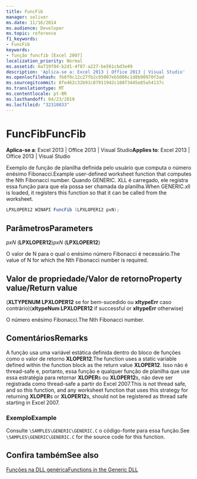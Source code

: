 ```yaml
---
title: FuncFib
manager: soliver
ms.date: 11/16/2014
ms.audience: Developer
ms.topic: reference
f1_keywords:
- FuncFib
keywords:
- função funcfib [Excel 2007]
localization_priority: Normal
ms.assetid: 6a719f04-b2d1-4f87-a227-be561cbd3e49
description: 'Aplica-se a: Excel 2013 | Office 2013 | Visual Studio'
ms.openlocfilehash: fb8f0c12c27fb2c95007eb5006c1d8b90970f3ad
ms.sourcegitcommit: 8fe462c32b91c87911942c188f3445e85a54137c
ms.translationtype: MT
ms.contentlocale: pt-BR
ms.lasthandoff: 04/23/2019
ms.locfileid: "32310833"
---
```

# <a name="funcfib"></a><span data-ttu-id="a6b1a-104">FuncFib</span><span class="sxs-lookup"><span data-stu-id="a6b1a-104">FuncFib</span></span>

 <span data-ttu-id="a6b1a-105">**Aplica-se a**: Excel 2013 | Office 2013 | Visual Studio</span><span class="sxs-lookup"><span data-stu-id="a6b1a-105">**Applies to**: Excel 2013 | Office 2013 | Visual Studio</span></span> 
  
<span data-ttu-id="a6b1a-106">Exemplo de função de planilha definida pelo usuário que computa o número enésimo Fibonacci.</span><span class="sxs-lookup"><span data-stu-id="a6b1a-106">Example user-defined worksheet function that computes the Nth Fibonacci number.</span></span> <span data-ttu-id="a6b1a-107">Quando GENERIC. XLL é carregado, ele registra essa função para que ela possa ser chamada da planilha.</span><span class="sxs-lookup"><span data-stu-id="a6b1a-107">When GENERIC.xll is loaded, it registers this function so that it can be called from the worksheet.</span></span>
  
```cs
LPXLOPER12 WINAPI FuncFib (LPXLOPER12 pxN);
```

## <a name="parameters"></a><span data-ttu-id="a6b1a-108">Parâmetros</span><span class="sxs-lookup"><span data-stu-id="a6b1a-108">Parameters</span></span>

 <span data-ttu-id="a6b1a-109">_pxN_ (**LPXLOPER12**)</span><span class="sxs-lookup"><span data-stu-id="a6b1a-109">_pxN_ (**LPXLOPER12**)</span></span>
  
<span data-ttu-id="a6b1a-110">O valor de N para o qual o enésimo número Fibonacci é necessário.</span><span class="sxs-lookup"><span data-stu-id="a6b1a-110">The value of N for which the Nth Fibonacci number is required.</span></span>
  
## <a name="property-valuereturn-value"></a><span data-ttu-id="a6b1a-111">Valor de propriedade/Valor de retorno</span><span class="sxs-lookup"><span data-stu-id="a6b1a-111">Property value/Return value</span></span>

<span data-ttu-id="a6b1a-112">(**XLTYPENUM LPXLOPER12** se for bem-sucedido ou **xltypeErr** caso contrário)</span><span class="sxs-lookup"><span data-stu-id="a6b1a-112">(**xltypeNum LPXLOPER12** if successful or **xltypeErr** otherwise)</span></span> 
  
<span data-ttu-id="a6b1a-113">O número enésimo Fibonacci.</span><span class="sxs-lookup"><span data-stu-id="a6b1a-113">The Nth Fibonacci number.</span></span>
  
## <a name="remarks"></a><span data-ttu-id="a6b1a-114">Comentários</span><span class="sxs-lookup"><span data-stu-id="a6b1a-114">Remarks</span></span>

<span data-ttu-id="a6b1a-115">A função usa uma variável estática definida dentro do bloco de funções como o valor de retorno **XLOPER12**.</span><span class="sxs-lookup"><span data-stu-id="a6b1a-115">The function uses a static variable defined within the function block as the return value **XLOPER12**.</span></span> <span data-ttu-id="a6b1a-116">Isso não é thread-safe e, portanto, essa função e qualquer função de planilha que use essa estratégia para retornar **XLOPER**s ou **XLOPER12**s, não deve ser registrada como thread-safe a partir do Excel 2007.</span><span class="sxs-lookup"><span data-stu-id="a6b1a-116">This is not thread safe, and so this function, and any worksheet function that uses this strategy for returning **XLOPER**s or **XLOPER12**s, should not be registered as thread safe starting in Excel 2007.</span></span>
  
### <a name="example"></a><span data-ttu-id="a6b1a-117">Exemplo</span><span class="sxs-lookup"><span data-stu-id="a6b1a-117">Example</span></span>

<span data-ttu-id="a6b1a-118">Consulte `\SAMPLES\GENERIC\GENERIC.C` o código-fonte para essa função.</span><span class="sxs-lookup"><span data-stu-id="a6b1a-118">See  `\SAMPLES\GENERIC\GENERIC.C` for the source code for this function.</span></span> 
  
## <a name="see-also"></a><span data-ttu-id="a6b1a-119">Confira também</span><span class="sxs-lookup"><span data-stu-id="a6b1a-119">See also</span></span>



[<span data-ttu-id="a6b1a-120">Funções na DLL genérica</span><span class="sxs-lookup"><span data-stu-id="a6b1a-120">Functions in the Generic DLL</span></span>](functions-in-the-generic-dll.md)

